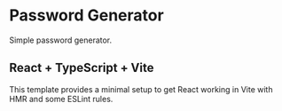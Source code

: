 # Password Generator

Simple password generator.

## React + TypeScript + Vite

This template provides a minimal setup to get React working in Vite with HMR and some ESLint rules.
